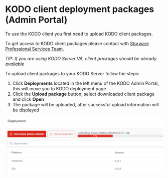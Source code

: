 # KODO client deployment packages \(Admin Portal\)

To use the KODO client you first need to upload KODO client packages.

To get access to KODO client packages please contact with [Storware Professional Services Team](mailto:ps@storware.eu).

_TIP: If you are using KODO Server VA, client packages should be already available_

To upload client packages to your KODO Server follow the steps:

1. Click **Deployments** located in the left menu of the KODO Admin Portal, this will move you to KODO deployment page
2. Click the **Upload package** button, select downloaded client package and click **Open**
3. The package will be uploaded, after successful upload information will be displayed

![upload](../../.gitbook/assets/uploadpkg.png)


